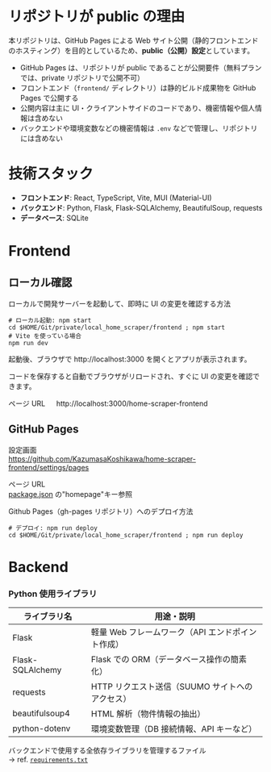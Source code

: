 # リポジトリが public の理由

本リポジトリは、GitHub Pages による Web サイト公開（静的フロントエンドのホスティング）を目的としているため、**public（公開）設定**としています。

- GitHub Pages は、リポジトリが public であることが公開要件（無料プランでは、private リポジトリで公開不可）
- フロントエンド（`frontend/` ディレクトリ）は静的ビルド成果物を GitHub Pages で公開する
- 公開内容は主に UI・クライアントサイドのコードであり、機密情報や個人情報は含めない
- バックエンドや環境変数などの機密情報は `.env` などで管理し、リポジトリには含めない

# 技術スタック

- **フロントエンド**: React, TypeScript, Vite, MUI (Material-UI)
- **バックエンド**: Python, Flask, Flask-SQLAlchemy, BeautifulSoup, requests
- **データベース**: SQLite

# Frontend

## ローカル確認

ローカルで開発サーバーを起動して、即時に UI の変更を確認する方法

```shell
# ローカル起動: npm start
cd $HOME/Git/private/local_home_scraper/frontend ; npm start
# Vite を使っている場合
npm run dev
```

起動後、ブラウザで http://localhost:3000 を開くとアプリが表示されます。

コードを保存すると自動でブラウザがリロードされ、すぐに UI の変更を確認できます。

ページ URL 　
http://localhost:3000/home-scraper-frontend

## GitHub Pages

設定画面  
https://github.com/KazumasaKoshikawa/home-scraper-frontend/settings/pages

ページ URL  
[package.json](package.json) の"homepage"キー参照

Github Pages（gh-pages リポジトリ）へのデプロイ方法

```shell
# デプロイ: npm run deploy
cd $HOME/Git/private/local_home_scraper/frontend ; npm run deploy
```

# Backend

### Python 使用ライブラリ

| ライブラリ名     | 用途・説明                                        |
| ---------------- | ------------------------------------------------- |
| Flask            | 軽量 Web フレームワーク（API エンドポイント作成） |
| Flask-SQLAlchemy | Flask での ORM（データベース操作の簡素化）        |
| requests         | HTTP リクエスト送信（SUUMO サイトへのアクセス）   |
| beautifulsoup4   | HTML 解析（物件情報の抽出）                       |
| python-dotenv    | 環境変数管理（DB 接続情報、API キーなど）         |

バックエンドで使用する全依存ライブラリを管理するファイル  
-> ref. [`requirements.txt`](backend/requirements.txt)
